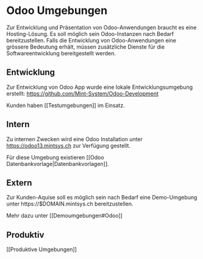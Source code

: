 # Odoo Umgebungen

Zur Entwicklung und Präsentation von Odoo-Anwendungen braucht es eine Hosting-Lösung. Es soll möglich sein Odoo-Instanzen nach Bedarf bereitzustellen.
Falls die Entwicklung von Odoo-Anwendungen eine grössere Bedeutung erhält, müssen zusätzliche Dienste für die Softwareentwicklung bereitgestellt werden.

## Entwicklung

Zur Entwicklung von Odoo App wurde eine lokale Entwicklungsumgebung erstellt: <https://github.com/Mint-System/Odoo-Development>

Kunden haben [[Testumgebungen]] im Einsatz.

## Intern

Zu internen Zwecken wird eine Odoo Installation unter https://odoo13.mintsys.ch zur Verfügung gestellt.

Für diese Umgebung existieren [[Odoo Datenbankvorlage|Datenbankvorlagen]].

## Extern

Zur Kunden-Aquise soll es möglich sein nach Bedarf eine Demo-Umgebung unter https://$DOMAIN.mintsys.ch bereitzustellen.

Mehr dazu unter [[Demoumgebungen#Odoo]]

## Produktiv

[[Produktive Umgebungen]]
